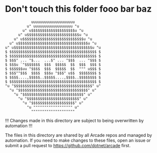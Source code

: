 # Don't touch this folder fooo bar baz

                uuuuuuuuuuuuuuuuuuuu
              u" uuuuuuuuuuuuuuuuuu "u
            u" u$$$$$$$$$$$$$$$$$$$$u "u
          u" u$$$$$$$$$$$$$$$$$$$$$$$$u "u
        u" u$$$$$$$$$$$$$$$$$$$$$$$$$$$$u "u
      u" u$$$$$$$$$$$$$$$$$$$$$$$$$$$$$$$$u "u
    u" u$$$$$$$$$$$$$$$$$$$$$$$$$$$$$$$$$$$$u "u
    $ $$$$$$$$$$$$$$$$$$$$$$$$$$$$$$$$$$$$$$$$ $
    $ $$$$$$$$$$$$$$$$$$$$$$$$$$$$$$$$$$$$$$$$ $
    $ $$$" ... "$...  ...$" ... "$$$  ... "$$$ $
    $ $$$u `"$$$$$$$  $$$  $$$$$  $$  $$$  $$$ $
    $ $$$$$$uu "$$$$  $$$  $$$$$  $$  """ u$$$ $
    $ $$$""$$$  $$$$  $$$u "$$$" u$$  $$$$$$$$ $
    $ $$$$....,$$$$$..$$$$$....,$$$$..$$$$$$$$ $
    $ $$$$$$$$$$$$$$$$$$$$$$$$$$$$$$$$$$$$$$$$ $
    "u "$$$$$$$$$$$$$$$$$$$$$$$$$$$$$$$$$$$$" u"
      "u "$$$$$$$$$$$$$$$$$$$$$$$$$$$$$$$$" u"
        "u "$$$$$$$$$$$$$$$$$$$$$$$$$$$$" u"
          "u "$$$$$$$$$$$$$$$$$$$$$$$$" u"
            "u "$$$$$$$$$$$$$$$$$$$$" u"
              "u """""""""""""""""" u"
                """"""""""""""""""""

!!! Changes made in this directory are subject to being overwritten by automation !!!

The files in this directory are shared by all Arcade repos and managed by automation. If you need to make changes to these files, open an issue or submit a pull request to https://github.com/dotnet/arcade first.
